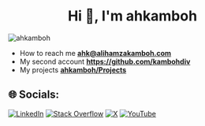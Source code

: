 <h1 align="center">Hi 👋, I'm ahkamboh </h1>
 
<p align="left"> 
  <img src="https://komarev.com/ghpvc/?username=ahkamboh&label=Profile%20views&color=0e75b6&style=flat" alt="ahkamboh" /> 
</p>

-  How to reach me **ahk@alihamzakamboh.com**
-  My second account **https://github.com/kambohdiv**
-  My projects [**ahkamboh/Projects**](https://alihamzakamboh.com/projects)
  
## 🌐 Socials:
[![LinkedIn](https://img.shields.io/badge/LinkedIn-%230077B5.svg?logo=linkedin&logoColor=white)](https://linkedin.com/in/ahkamboh) 
[![Stack Overflow](https://img.shields.io/badge/-Stackoverflow-FE7A16?logo=stack-overflow&logoColor=white)](https://stackoverflow.com/users/25937948) 
[![X](https://img.shields.io/badge/X-black.svg?logo=X&logoColor=white)](https://x.com/alihamzakambohh) 
[![YouTube](https://img.shields.io/badge/YouTube-%23FF0000.svg?logo=YouTube&logoColor=white)](https://youtube.com/@ahkamboh)
